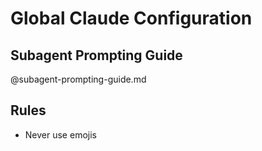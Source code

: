 # Global Claude Configuration

## Subagent Prompting Guide

@subagent-prompting-guide.md

## Rules

- Never use emojis

